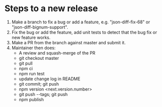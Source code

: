 Steps to a new release
======================

1. Make a branch to fix a bug or add a feature, e.g. "json-diff-fix-68" or "json-diff-bignum-support".
1. Fix the bug or add the feature, add unit tests to detect that the bug fix or new feature works.
1. Make a PR from the branch against master and submit it.
1. Maintainer then does:
    * A review and squash-merge of the PR
    * git checkout master
    * git pull
    * npm ci
    * npm run test
    * update change log in README
    * git commit; git push
    * npm version <next.version.number>
    * git push --tags; git push
    * npm publish
